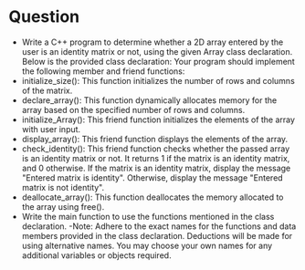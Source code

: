 # Question

- Write a C++ program to determine whether a 2D array entered by the user is an
identity matrix or not, using the given Array class declaration. Below is the provided
class declaration:
Your program should implement the following member and friend functions:
- initialize_size(): This function initializes the number of rows and columns of the
matrix.
- declare_array(): This function dynamically allocates memory for the array based
on the specified number of rows and columns.
- initialize_Array(): This friend function initializes the elements of the array with
user input.
- display_array(): This friend function displays the elements of the array.
- check_identity(): This friend function checks whether the passed array is an
identity matrix or not. It returns 1 if the matrix is an identity matrix, and 0
otherwise. If the matrix is an identity matrix, display the message "Entered matrix
is identity". Otherwise, display the message "Entered matrix is not identity".
- deallocate_array(): This function deallocates the memory allocated to the array
using free().
- Write the main function to use the functions mentioned in the class declaration.
-Note: Adhere to the exact names for the functions and data members provided in the
class declaration. Deductions will be made for using alternative names. You may choose
your own names for any additional variables or objects required.